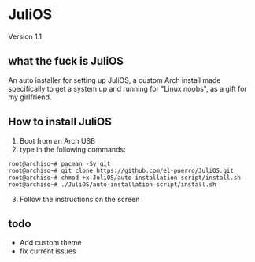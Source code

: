 # JuliOS

Version 1.1

## what the fuck is JuliOS

An auto installer for setting up JuliOS, a custom Arch install made specifically to 
get a system up and running for "Linux noobs", as a gift for my girlfriend. 

## How to install JuliOS

1. Boot from an Arch USB
2. type in the following commands: 
  ```console
  root@archiso~# pacman -Sy git
  root@archiso~# git clone https://github.com/el-puerro/JuliOS.git
  root@archiso~# chmod +x JuliOS/auto-installation-script/install.sh
  root@archiso~# ./JuliOS/auto-installation-script/install.sh
  ``` 
3. Follow the instructions on the screen

## todo
- Add custom theme
- fix current issues
